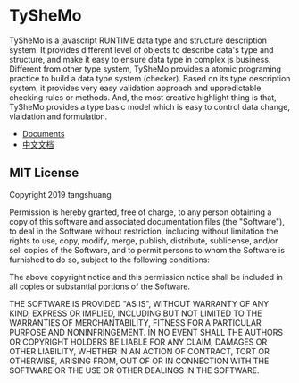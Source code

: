 TySheMo
=======

TySheMo is a javascript RUNTIME data type and structure description system. It provides different level of objects to describe data's type and structure, and make it easy to ensure data type in complex js business. Different from other type system, TySheMo provides a atomic programing practice to build a data type system (checker). Based on its type description system, it provides very easy validation approach and uppredictable checking rules or methods. And, the most creative highlight thing is that, TySheMo provides a type basic model which is easy to control data change, vlaidation and formulation.

- [Documents](https://tangshuang.github.io/tyshemo/)
- [中文文档](https://www.tangshuang.net/7101.html)

## MIT License

Copyright 2019 tangshuang

Permission is hereby granted, free of charge, to any person obtaining a copy of this software and associated documentation files (the "Software"), to deal in the Software without restriction, including without limitation the rights to use, copy, modify, merge, publish, distribute, sublicense, and/or sell copies of the Software, and to permit persons to whom the Software is furnished to do so, subject to the following conditions:

The above copyright notice and this permission notice shall be included in all copies or substantial portions of the Software.

THE SOFTWARE IS PROVIDED "AS IS", WITHOUT WARRANTY OF ANY KIND, EXPRESS OR IMPLIED, INCLUDING BUT NOT LIMITED TO THE WARRANTIES OF MERCHANTABILITY, FITNESS FOR A PARTICULAR PURPOSE AND NONINFRINGEMENT. IN NO EVENT SHALL THE AUTHORS OR COPYRIGHT HOLDERS BE LIABLE FOR ANY CLAIM, DAMAGES OR OTHER LIABILITY, WHETHER IN AN ACTION OF CONTRACT, TORT OR OTHERWISE, ARISING FROM, OUT OF OR IN CONNECTION WITH THE SOFTWARE OR THE USE OR OTHER DEALINGS IN THE SOFTWARE.
